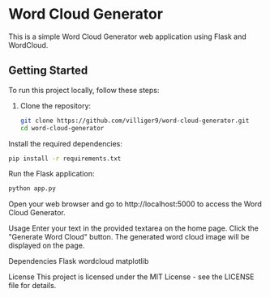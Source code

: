 # Word Cloud Generator

This is a simple Word Cloud Generator web application using Flask and WordCloud.

## Getting Started

To run this project locally, follow these steps:

1. Clone the repository:

   ```bash
   git clone https://github.com/villiger9/word-cloud-generator.git
   cd word-cloud-generator
   ```

Install the required dependencies:

```bash
pip install -r requirements.txt
```

Run the Flask application:

```bash
python app.py
```

Open your web browser and go to http://localhost:5000 to access the Word Cloud Generator.

Usage
Enter your text in the provided textarea on the home page.
Click the "Generate Word Cloud" button.
The generated word cloud image will be displayed on the page.

Dependencies
Flask
wordcloud
matplotlib

License
This project is licensed under the MIT License - see the LICENSE file for details.
